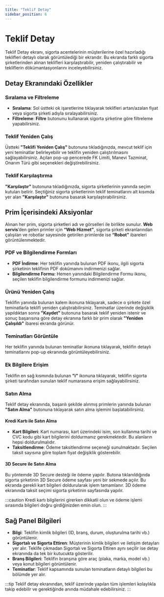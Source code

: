 ```yaml
---
title: "Teklif Detay"
sidebar_position: 6
---
```


# Teklif Detay

Teklif Detay ekranı, sigorta acentelerinin müşterilerine özel hazırladığı teklifleri detaylı olarak görüntülediği bir ekrandır. Bu ekranda farklı sigorta şirketlerinden alınan teklifleri karşılaştırabilir, yeniden çalıştırabilir ve tekliflerin dökümantasyonlarını inceleyebilirsiniz.

## Detay Ekranındaki Özellikler

### Sıralama ve Filtreleme

- **Sıralama**: Sol üstteki ok işaretlerine tıklayarak teklifleri artan/azalan fiyat veya sigorta şirketi adıyla sıralayabilirsiniz.
- **Filtreleme**: **Filtre** butonunu kullanarak sigorta şirketine göre filtreleme yapabilirsiniz.

### Teklif Yeniden Çalış

Üstteki **"Teklifi Yeniden Çalış"** butonuna tıkladığınızda, mevcut teklif için yeni teminatlar belirleyebilir ve teklifin yeniden çalıştırılmasını sağlayabilirsiniz. Açılan pop-up pencerede FK Limiti, Manevi Tazminat, Onarım Türü gibi seçenekleri değiştirebilirsiniz.

### Teklif Karşılaştırma

**"Karşılaştır"** butonuna tıkladığınızda, sigorta şirketlerinin yanında seçim kutuları belirir. Seçtiğiniz sigorta şirketlerinin teklif teminatlarını alt kısımda yer alan **"Karşılaştır"** butonuna basarak karşılaştırabilirsiniz.

## Prim İçerisindeki Aksiyonlar

Alınan her prim, sigorta şirketleri adı ve görselleri ile birlikte sunulur. **Web servis**’den gelen primler için **“Web Hizmet”**, sigorta şirketi ekranlarından çalışılan ve robotlar sayesinde getirilen primlerde ise **“Robot”** ibareleri görüntülenmektedir.

### PDF ve Bilgilendirme Formları

- **PDF İndirme**: Her teklifin yanında bulunan PDF ikonu, ilgili sigorta şirketinin teklifinin PDF dokümanını indirmenizi sağlar.
- **Bilgilendirme Formu**: Hemen yanındaki Bilgilendirme Formu ikonu, seçilen teklifin bilgilendirme formunu indirmenizi sağlar.

### Ürünü Yeniden Çalış

Teklifin yanında bulunan kalem ikonuna tıklayarak, sadece o şirkete özel teminatlarla teklifi yeniden çalıştırabilirsiniz. Teminatlar üzerinde değişiklik yapıldıktan sonra **"Kaydet"** butonuna basarak teklif yeniden istenir ve sonuç başarısına göre detay ekranına farklı bir prim olarak **"Yeniden Çalışıldı"** ibaresi ekranda görünür.

### Teminatları Görüntüle

Her teklifin yanında bulunan teminatlar ikonuna tıklayarak, teklifin detaylı teminatlarını pop-up ekranında görüntüleyebilirsiniz.

### Ek Bilgilere Erişim

Teklifin en sağ kısmında bulunan **"i"** ikonuna tıklayarak, teklifin sigorta şirketi tarafından sunulan teklif numarasına erişim sağlayabilirsiniz.

### Satın Alma

Teklif detay ekranında, başarılı şekilde alınmış primlerin yanında bulunan **"Satın Alma"** butonuna tıklayarak satın alma işlemini başlatabilirsiniz.

#### Kredi Kartı ile Satın Alma

- **Kart Bilgileri**: Kart numarası, kart üzerindeki isim, son kullanma tarihi ve CVC kodu gibi kart bilgilerini doldurmanız gerekmektedir. Bu alanların hepsi doldurulmalıdır.
- **Taksitlendirme**: Ödeme taksitlendirme seçeneği sunulmaktadır. Seçilen taksit sayısına göre toplam fiyat değişiklik gösterebilir.

#### 3D Secure ile Satın Alma

Bu yöntemde 3D Secure desteği ile ödeme yapılır. Butona tıklanıldığında sigorta şirketinin 3D Secure ödeme sayfası yeni bir sekmede açılır. Bu ekranda gerekli kart bilgileri doldurularak işlem tamamlanır. 3D ödeme ekranında taksit seçimi sigorta şirketinin sayfasında yapılır.

:::caution
Kredi kartı bilgilerini girerken dikkatli olun ve ödeme işlemi sırasında bilgileri doğru girdiğinizden emin olun.
:::

## Sağ Panel Bilgileri

- **Bilgi**: Teklifin kimlik bilgileri (ID, branş, durum, oluşturulma tarihi vb.) görüntülenir.
- **Sigortalı ve Sigorta Ettiren**: Müşterinin kimlik bilgileri ve iletişim detayları yer alır. Teklife çıkmadan Sigortalı ve Sigorta Ettiren aynı seçilir ise detay ekranında da tek bir kutucukta gösterilir.
- **Branş Bilgileri**: Teklifin branşına göre araç (plaka, marka, model vb.) veya konut bilgileri görüntülenir.
- **Teminatlar**: Teklif kapsamında sunulan teminatların detaylı bilgileri bu bölümde yer alır.

:::tip
Teklif detay ekranından, teklif üzerinde yapılan tüm işlemleri kolaylıkla takip edebilir ve gerektiğinde anında müdahale edebilirsiniz.
:::